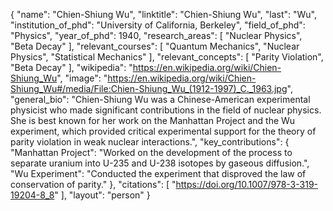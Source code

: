 {
  "name": "Chien-Shiung Wu",
  "linktitle": "Chien-Shiung Wu",
  "last": "Wu", 
  "institution_of_phd": "University of California, Berkeley",
  "field_of_phd": "Physics",
  "year_of_phd": 1940,
  "research_areas": [
    "Nuclear Physics",
    "Beta Decay"
  ],
  "relevant_courses": [
    "Quantum Mechanics",
    "Nuclear Physics",
    "Statistical Mechanics"
  ],
  "relevant_concepts": [
    "Parity Violation",
    "Beta Decay"
  ],
  "wikipedia": "https://en.wikipedia.org/wiki/Chien-Shiung_Wu",
  "image": "https://en.wikipedia.org/wiki/Chien-Shiung_Wu#/media/File:Chien-Shiung_Wu_(1912-1997)_C._1963.jpg",
  "general_bio": "Chien-Shiung Wu was a Chinese-American experimental physicist who made significant contributions in the field of nuclear physics. She is best known for her work on the Manhattan Project and the Wu experiment, which provided critical experimental support for the theory of parity violation in weak nuclear interactions.",
  "key_contributions": {
    "Manhattan Project": "Worked on the development of the process to separate uranium into U-235 and U-238 isotopes by gaseous diffusion.",
    "Wu Experiment": "Conducted the experiment that disproved the law of conservation of parity."
  },
  "citations": [
    "https://doi.org/10.1007/978-3-319-19204-8_8"
  ], 
  "layout": "person"
}